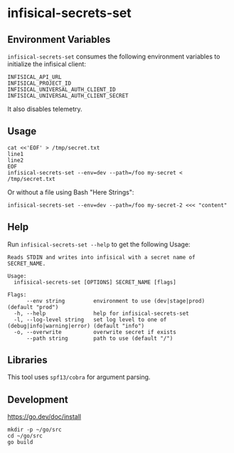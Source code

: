 # infisical-secrets-set

## Environment Variables
`infisical-secrets-set` consumes the following environment variables to initialize the infisical client:
```
INFISICAL_API_URL
INFISICAL_PROJECT_ID
INFISICAL_UNIVERSAL_AUTH_CLIENT_ID
INFISICAL_UNIVERSAL_AUTH_CLIENT_SECRET
```

It also disables telemetry.


## Usage
```
cat <<'EOF' > /tmp/secret.txt
line1
line2
EOF
infisical-secrets-set --env=dev --path=/foo my-secret < /tmp/secret.txt
```

Or without a file using Bash "Here Strings":
```
infisical-secrets-set --env=dev --path=/foo my-secret-2 <<< "content"
```


## Help
Run `infisical-secrets-set --help` to get the following Usage:
```
Reads STDIN and writes into infisical with a secret name of SECRET_NAME.

Usage:
  infisical-secrets-set [OPTIONS] SECRET_NAME [flags]

Flags:
      --env string         environment to use (dev|stage|prod) (default "prod")
  -h, --help               help for infisical-secrets-set
  -l, --log-level string   set log level to one of (debug|info|warning|error) (default "info")
  -o, --overwrite          overwrite secret if exists
      --path string        path to use (default "/")
```


## Libraries
This tool uses `spf13/cobra` for argument parsing.

## Development
https://go.dev/doc/install
```
mkdir -p ~/go/src
cd ~/go/src
go build
```
